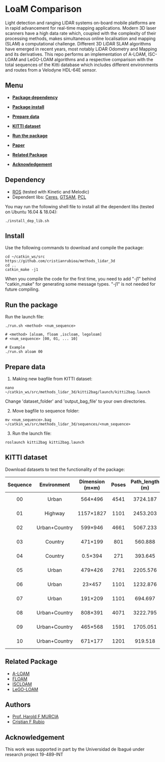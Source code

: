 # LoaM Comparison

Light detection and ranging LIDAR systems on-board mobile platforms are in rapid advancement for real-time mapping applications. Modern 3D laser scanners have a high data rate which, coupled with the complexity of their processing methods, makes simultaneous online localisation and mapping (SLAM) a computational challenge. Different 3D LiDAR SLAM algorithms have emerged in recent years, most notably LiDAR Odometry and Mapping and its derivatives. This repo performs an implementation of A-LOAM, ISC-LOAM and LeGO-LOAM algorithms and a respective comparison with the total sequences of the Kitti database which includes different environments and routes from a Velodyne HDL-64E sensor.

## Menu

  - [**Package dependency**](#dependency)

  - [**Package install**](#install)

  - [**Prepare data**](#prepare-data)

  - [**KITTI dataset**](#kitti-dataset)

  - [**Run the package**](#run-the-package)

  - [**Paper**](#paper)

  - [**Related Package**](#related-package)

  - [**Acknowledgement**](#acknowledgement)


## Dependency

- [ROS](http://wiki.ros.org/ROS/Installation) (tested with Kinetic and Melodic)
- Dependent libs: [Ceres](http://ceres-solver.org/installation.html), [GTSAM](https://github.com/borglab/gtsam/releases), [PCL](https://pointclouds.org/downloads/)

You may run the following shell file to install all the dependent libs (tested on Ubuntu 16.04 & 18.04):
```
./install_dep_lib.sh
```

## Install

Use the following commands to download and compile the package:

```
cd ~/catkin_ws/src
https://github.com/cristianrubioa/methods_lidar_3d
cd ..
catkin_make -j1
```
When you compile the code for the first time, you need to add "-j1" behind "catkin_make" for generating some message types. "-j1" is not needed for future compiling.

## Run the package

Run the launch file:
```
./run.sh <method> <num_sequence>

# <method> [aloam, floam ,iscloam, legoloam]
# <num_sequence> [00, 01, ... 10]
```

```
# Example
./run.sh aloam 00
```

## Prepare data

1. Making new bagfile from KITTI dataset:
```
nano ~/catkin_ws/src/methods_lidar_3d/kitti2bag/launch/kitti2bag.launch
```
Change 'dataset_folder' and 'output_bag_file' to your own directories.

2. Move bagfile to sequence folder:
```
mv <num_sequence>.bag ~/catkin_ws/src/methods_lidar_3d/sequences/<num_sequence>
```
3. Run the launch file:
```
roslaunch kitti2bag kitti2bag.launch
```

## KITTI dataset
Download datasets to test the functionality of the package:

| Sequence | Environment   | Dimension (m×m)| Poses  | Path_length (m)|Odom_dataset  | size |
|:--------:|:-------------:|:--------------:|:------:|:--------------:|:-------------:|:----:|
|    00    | Urban         |   564×496      |  4541  |   3724.187     | [Mega](https://mega.nz/file/lIxiTZ6K#4AZzEqGlFs6HE9F17vt3BsLIyPmIXr4AXvZW6aiYAnk) / [Drive](https://drive.google.com/file/d/1WU0m-NvS9KQbXZn6jo40n6JjdDhO6o_A/view?usp=sharing) | 8.39 GB  |
|    01    | Highway       | 1157×1827      |  1101  |   2453.203     | [Mega](https://mega.nz/file/8Z5UlJTS#w7hpD6vSFofSV0Oq04mQp6SOXnv4tb-5BOX20R_koeE) / [Drive](https://drive.google.com/file/d/1cHwZQtCs0zUa3xco3fnu1RASvEAGMyYy/view?usp=sharing) | 1.79 GB  | 
|    02    | Urban+Country |   599×946      |  4661  |   5067.233     | [Mega](https://mega.nz/file/xdwX3ArR#hLlePrLydBKYOmxWa2stjEP4QMnk5z6UsEOveBaJ9Tk) / [Drive](https://drive.google.com/file/d/1xWUqMM_t7dsVBayfLACWLDsgkxKc-lDD/view?usp=sharing) | 9.0 GB   | 
|    03    | Country       |   471×199      |   801  |    560.888     | [Mega](https://mega.nz/file/lcgQVDiC#VHPCaRyBEMHffKwsJAFzcFXIfEwCfogOoIsjDuf_jBA) / [Drive](https://drive.google.com/file/d/1z4sdvzpF_QCuS0y-ep2A_SmGvFz132WH/view?usp=sharing) | 1.54 GB  |
|    04    | Country       |   0.5×394      |   271  |    393.645     | [Mega](https://mega.nz/file/oJgWAThI#lk1qZ9bdBWLkhIrRMWHn0ZIaXeFCN8yBOU6RJdqIJAU) / [Drive](https://drive.google.com/file/d/1A-DIFzN3UniK7q1VOKXELGTM1N857CL3/view?usp=sharing) | 526.9 MB |
|    05    | Urban         |   479×426      |  2761  |   2205.576     | [Mega](https://mega.nz/file/JNJDBAoR#gcSqsZ2y1lTXngo1uLxsWABa8kfZkpDRnPhABPPhd94) / [Drive](https://drive.google.com/file/d/11hXsXm111SDPW63q7mO5HwIoFiPwODVh/view?usp=sharing) | 5.23 GB  |
|    06    | Urban         |    23×457      |  1101  |   1232.876     | [Mega](https://mega.nz/file/cIgExBJL#-qHJdttg2f_yR5Nj141nR78XihgNyNHucJs-Y1nwXPE) / [Drive](https://drive.google.com/file/d/1outbtPJHIrDwD1vqQhzMgKz6vnNZJ696/view?usp=sharing) | 2.04 GB  |
|    07    | Urban         |   191×209      |  1101  |    694.697     | [Mega](https://mega.nz/file/IJpBGKRa#tUR1CouAODDuKppeU4umkYIsny95RQGIUspTPqBauCA) / [Drive](https://drive.google.com/file/d/1eXOQiND5-11_3b9StDBifjzjfyZ9nXo7/view?usp=sharing) | 2.02 GB  |
|    08    | Urban+Country |   808×391      |  4071  |    3222.795    | [Mega](https://mega.nz/file/EYoWUaZQ#jLToiVIUf9GBxb_su_1Lx0hw1EhB7C3D1Y5SLWMGNRQ) / [Drive](https://drive.google.com/file/d/1Z7TQqYMyFKeRnqR4vgrNjMPkXQy9G-U_/view?usp=sharing) | 7.63 GB  |
|    09    | Urban+Country |   465×568      |  1591  |    1705.051    | [Mega](https://mega.nz/file/YZoEBDrT#rzMU1x_9aMtgOSKa3ctMLoxRl_K6ssw-SdaHuxr0TjI) / [Drive](https://drive.google.com/file/d/1h5Dtz3DRu8Avra5JyEKdEJDZb4cZL1xk/view?usp=sharing) | 3.01 GB  |
|    10    | Urban+Country |   671×177      |  1201  |    919.518     | [Mega](https://mega.nz/file/AZgEGTgR#l3JUGuyyHI-QGTQG9RQUg5evpTNWtrnwRGWUY9j1ztQ) / [Drive](https://drive.google.com/file/d/1ZCMO646624y8rv_gYqiDh4UiKBoi4Gdi/view?usp=sharing) | 2.31 GB  |

## Related Package

  - [A-LOAM](https://github.com/HKUST-Aerial-Robotics/A-LOAM)
  - [FLOAM](https://github.com/wh200720041/floam)
  - [ISCLOAM](https://github.com/wh200720041/iscloam)
  - [LeGO-LOAM](https://github.com/RobustFieldAutonomyLab/LeGO-LOAM)

## Authors

* [Prof. Harold F MURCIA](www.haroldmurcia.com)
* [Cristian F Rubio](https://www.linkedin.com/in/cristianrubioaguiar/)

## Acknowledgement
This work was supported in part by the Universidad de Ibagué under research project 19-489-INT
